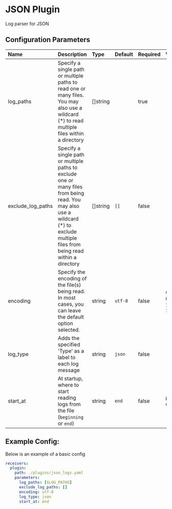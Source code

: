 # JSON Plugin

Log parser for JSON

## Configuration Parameters

| Name | Description | Type | Default | Required | Values |
|:-- |:-- |:-- |:-- |:-- |:-- |
| log_paths | Specify a single path or multiple paths to read one or many files. You may also use a wildcard (*) to read multiple files within a directory | []string |  | true |  |
| exclude_log_paths | Specify a single path or multiple paths to exclude one or many files from being read. You may also use a wildcard (*) to exclude multiple files from being read within a directory | []string | `[]` | false |  |
| encoding | Specify the encoding of the file(s) being read. In most cases, you can leave the default option selected. | string | `utf-8` | false | `nop`, `utf-8`, `utf-16le`, `utf-16be` |
| log_type | Adds the specified 'Type' as a label to each log message | string | `json` | false |  |
| start_at | At startup, where to start reading logs from the file (`beginning` or `end`) | string | `end` | false | `beginning`, `end` |

## Example Config:

Below is an example of a basic config

```yaml
receivers:
  plugin:
    path: ./plugins/json_logs.yaml
    parameters:
      log_paths: [$LOG_PATHS]
      exclude_log_paths: []
      encoding: utf-8
      log_type: json
      start_at: end
```
